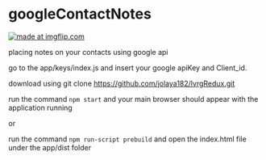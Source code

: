 # googleContactNotes

<a href="https://imgflip.com/gif/3na715"><img src="https://i.imgflip.com/3na715.gif" title="made at imgflip.com"/></a>

placing notes on your contacts using google api

go to the app/keys/index.js and insert your google apiKey and Client_id.

download using git clone https://github.com/jolaya182/lvrgRedux.git

run the command `npm start` and your main browser should appear with the application running

or

run the command `npm run-script prebuild` and open the index.html file under the app/dist folder
